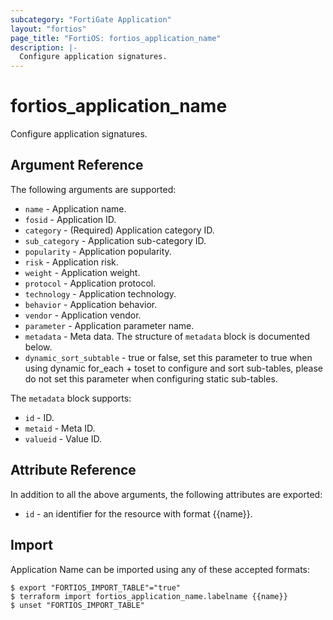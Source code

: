 ```yaml
---
subcategory: "FortiGate Application"
layout: "fortios"
page_title: "FortiOS: fortios_application_name"
description: |-
  Configure application signatures.
---
```


# fortios_application_name
Configure application signatures.

## Argument Reference


The following arguments are supported:

* `name` - Application name.
* `fosid` - Application ID.
* `category` - (Required) Application category ID.
* `sub_category` - Application sub-category ID.
* `popularity` - Application popularity.
* `risk` - Application risk.
* `weight` - Application weight.
* `protocol` - Application protocol.
* `technology` - Application technology.
* `behavior` - Application behavior.
* `vendor` - Application vendor.
* `parameter` - Application parameter name.
* `metadata` - Meta data. The structure of `metadata` block is documented below.
* `dynamic_sort_subtable` - true or false, set this parameter to true when using dynamic for_each + toset to configure and sort sub-tables, please do not set this parameter when configuring static sub-tables.

The `metadata` block supports:

* `id` - ID.
* `metaid` - Meta ID.
* `valueid` - Value ID.


## Attribute Reference

In addition to all the above arguments, the following attributes are exported:
* `id` - an identifier for the resource with format {{name}}.

## Import

Application Name can be imported using any of these accepted formats:
```
$ export "FORTIOS_IMPORT_TABLE"="true"
$ terraform import fortios_application_name.labelname {{name}}
$ unset "FORTIOS_IMPORT_TABLE"
```
